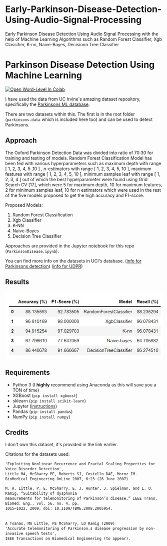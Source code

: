 # Early-Parkinson-Disease-Detection-Using-Audio-Signal-Processing
Early Parkinson Disease Detection Using Audio Signal Processing with the help of Machine Learning Algorithms such as Random Forest Classifier,  Xgb Classifier, K-nn, Naive-Bayes, Decisionn Tree Classifier

# Parkinson Disease Detection Using Machine Learning
[![Open Word-Level In Colab](https://colab.research.google.com/assets/colab-badge.svg)](https://colab.research.google.com/drive/1WdjG9TGtX2VeP3H1B5j9XBAOBoCvKXnL#scrollTo=012faf34)

I have used the data from UC Irvine's amazing dataset repository, specifically the [Parkinsons ML database](https://archive.ics.uci.edu/ml/machine-learning-databases/parkinsons/).

There are two datasets within this. The first is in the root folder (`parkinsons.data` which is included here too) and can be used to detect Parkinsons. 

## Approach

The Oxford Parkinson Detection Data was divided into ratio of 70:30 for training and testing of models.
Random Forest Classification Model has been fed with various hyperparameters such as maximum depth
with range [ 1, 2, 3, 4, 5 ,10 ] , n-estimators with range [ 1, 2, 3, 4, 5, 10 ], maximum features with range [
1, 2, 3, 4, 5, 10 ], minimum samples leaf with range [ 1, 2, 3, 4 ] out of which the best hyperparameter were
found using Grid Search CV [17], which were 5 for maximum depth, 10 for maximum features, 2 for
minimum samples leaf, 10 for n estimators which were used in the rest of the five models proposed to get
the high accuracy and F1-score.

Proposed Models:
1. Random Forest Classification
2. Xgb Classifier
3. K-NN
4. Naive-Bayes
5. Decision Tree Classifier

Approaches are provided in the Jupyter notebook for this repo (`ParkinsonDisease.ipynb`).

You can find more info on the datasets in UCI's database. ([info for Parkinsons detection](https://archive.ics.uci.edu/ml/machine-learning-databases/parkinsons/parkinsons.names)) ([info for UDPR](https://archive.ics.uci.edu/ml/machine-learning-databases/parkinsons/telemonitoring/parkinsons_updrs.names))


## Results
![resultimage](https://github.com/satyajeet-rajupali/Early-Parkinson-Disease-Detection-Using-Audio-Signal-Processing/blob/main/Images/p22.jpg)

## Requirements

- Python 3 (I **highly** recommend using Anaconda as this will save you a TON of time)
- XGBoost (`pip install xgboost`)
- sklearn (`pip install scikit-learn`)
- Jupyter ([instructions](http://jupyter.org/install))
- Pandas (`pip install pandas`)
- NumPy (`pip install numpy`)

## Credits

I don't own this dataset, it's provided in the link earlier.

Citations for the datasets used:

```
'Exploiting Nonlinear Recurrence and Fractal Scaling Properties for Voice Disorder Detection', 
Little MA, McSharry PE, Roberts SJ, Costello DAE, Moroz IM. 
BioMedical Engineering OnLine 2007, 6:23 (26 June 2007)
```

```
M. A. Little, P. E. McSharry, E. J. Hunter, J. Spielman, and L. O. Ramig, “Suitability of dysphonia
measurements for telemonitoring of Parkinson’s disease,” IEEE Trans. Biomed. Eng., vol. 56, no. 4, pp.
1015–1022, 2009, doi: 10.1109/TBME.2008.2005954.


A Tsanas, MA Little, PE McSharry, LO Ramig (2009)
'Accurate telemonitoring of Parkinson.s disease progression by non-invasive speech tests',
IEEE Transactions on Biomedical Engineering (to appear).
```


